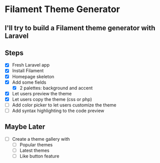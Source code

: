 # Filament Theme Generator

## I'll try to build a Filament theme generator with Laravel

## Steps

- [x] Fresh Laravel app
- [x] Install Filament
- [x] Homepage skeleton
- [x] Add some fields
  - [x] 2 palettes: background and accent
- [x] Let users preview the theme
- [x] Let users copy the theme (css or php)
- [ ] Add color picker to let users customize the theme
- [ ] Add syntax highlighting to the code preview

## Maybe Later

- [ ] Create a theme gallery with
  - [ ] Popular themes
  - [ ] Latest themes
  - [ ] Like button feature
